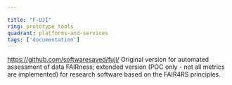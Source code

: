 ```yaml
---

title: "F-UJI"
ring: prototype tools
quadrant: platforms-and-services
tags: ['documentation']
---
```

https://github.com/softwaresaved/fuji/
Original version for automated assessment of data FAIRness; extended version (POC only - not all metrics are implemented) for research software based on the FAIR4RS principles.
